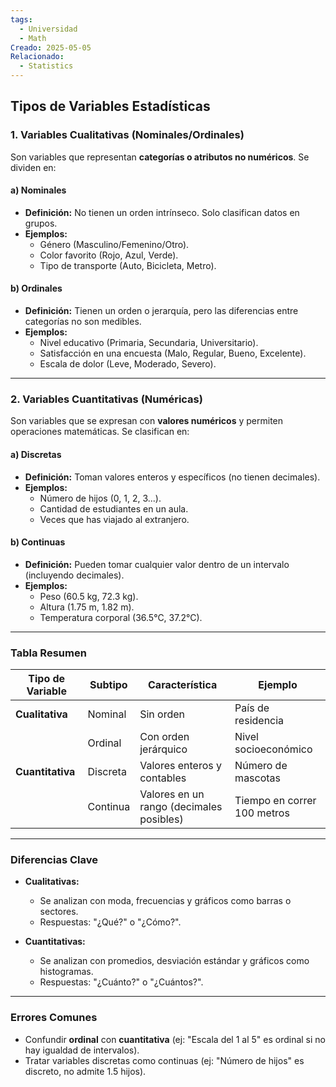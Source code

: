 ```yaml
---
tags:
  - Universidad
  - Math
Creado: 2025-05-05
Relacionado:
  - Statistics
---
```


## Tipos de Variables Estadísticas

### 1. **Variables Cualitativas (Nominales/Ordinales)**  
Son variables que representan **categorías o atributos no numéricos**. Se dividen en:  

#### a) **Nominales**  
- **Definición:** No tienen un orden intrínseco. Solo clasifican datos en grupos.  
- **Ejemplos:**  
  - Género (Masculino/Femenino/Otro).  
  - Color favorito (Rojo, Azul, Verde).  
  - Tipo de transporte (Auto, Bicicleta, Metro).  

#### b) **Ordinales**  
- **Definición:** Tienen un orden o jerarquía, pero las diferencias entre categorías no son medibles.  
- **Ejemplos:**  
  - Nivel educativo (Primaria, Secundaria, Universitario).  
  - Satisfacción en una encuesta (Malo, Regular, Bueno, Excelente).  
  - Escala de dolor (Leve, Moderado, Severo).  

---

### 2. **Variables Cuantitativas (Numéricas)**  
Son variables que se expresan con **valores numéricos** y permiten operaciones matemáticas. Se clasifican en:  

#### a) **Discretas**  
- **Definición:** Toman valores enteros y específicos (no tienen decimales).  
- **Ejemplos:**  
  - Número de hijos (0, 1, 2, 3...).  
  - Cantidad de estudiantes en un aula.  
  - Veces que has viajado al extranjero.  

#### b) **Continuas**  
- **Definición:** Pueden tomar cualquier valor dentro de un intervalo (incluyendo decimales).  
- **Ejemplos:**  
  - Peso (60.5 kg, 72.3 kg).  
  - Altura (1.75 m, 1.82 m).  
  - Temperatura corporal (36.5°C, 37.2°C).  

---

### **Tabla Resumen**  

| Tipo de Variable      | Subtipo       | Característica                          | Ejemplo                   |
|-----------------------|---------------|-----------------------------------------|---------------------------|
| **Cualitativa**       | Nominal       | Sin orden                               | País de residencia        |
|                       | Ordinal       | Con orden jerárquico                    | Nivel socioeconómico      |
| **Cuantitativa**      | Discreta      | Valores enteros y contables             | Número de mascotas        |
|                       | Continua      | Valores en un rango (decimales posibles)| Tiempo en correr 100 metros |

---

### **Diferencias Clave**  
- **Cualitativas:**  
  - Se analizan con moda, frecuencias y gráficos como barras o sectores.  
  - Respuestas: "¿Qué?" o "¿Cómo?".  

- **Cuantitativas:**  
  - Se analizan con promedios, desviación estándar y gráficos como histogramas.  
  - Respuestas: "¿Cuánto?" o "¿Cuántos?".  

---

### **Errores Comunes**  
- Confundir **ordinal** con **cuantitativa** (ej: "Escala del 1 al 5" es ordinal si no hay igualdad de intervalos).  
- Tratar variables discretas como continuas (ej: "Número de hijos" es discreto, no admite 1.5 hijos).  

